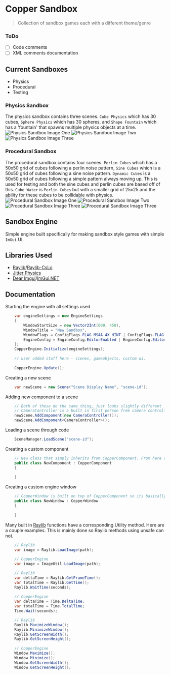 # Copper Sandbox

> Collection of sandbox games each with a different theme/genre

### ToDo
- [ ] Code comments
- [ ] XML comments documentation

## Current Sandboxes

- Physics
- Procedural
- Testing

### Physics Sandbox

The physics sandbox contains three scenes. `Cube Physics` which has 30 cubes, `Sphere Physics` which has 30 spheres,
and `Shape Fountain` which has a 'fountain' that spawns multiple physics objects at a time.
![Physics Sandbox Image One](Resources/PhysicsSandbox-ImageOne.png)
![Physics Sandbox Image Two](Resources/PhysicsSandbox-ImageTwo.png)
![Physics Sandbox Image Three](Resources/PhysicsSandbox-ImageThree.png)

### Procedural Sandbox

The procedural sandbox contains four scenes. `Perlin Cubes` which has a 50x50 grid of cubes following a perlin noise
pattern, `Sine Cubes` which is a 50x50 grid of cubes following a sine noise pattern. `Dynamic Cubes` is a 50x50 grid of
cubes following a simple pattern always moving up. This is used for testing and both the sine cubes and perlin cubes are
based off of this. `Cube Water` is `Perlin Cubes` but with a smaller grid of 25x25 and the ability for these cubes to be
collidable with physics.
![Procedural Sandbox Image One](Resources/ProceduralSandbox-ImageOne.png)
![Procedural Sandbox Image Two](Resources/ProceduralSandbox-ImageTwo.png)
![Procedural Sandbox Image Three](Resources/ProceduralSandbox-ImageThree.png)
![Procedural Sandbox Image Three](Resources/ProceduralSandbox-ImageFour.png)

## Sandbox Engine

Simple engine built specifically for making sandbox style games with simple `ImGui` UI.

## Libraries Used

- [Raylib](https://github.com/raysan5/raylib)/[Raylib-CsLo](https://github.com/NotNotTech/Raylib-CsLo)
- [Jitter Physics](https://github.com/notgiven688/jitterphysics)
- [Dear Imgui](https://github.com/ocornut/imgui)/[ImGui.NET](https://github.com/ImGuiNET/ImGui.NET)

## Documentation

Starting the engine with all settings used
```csharp
    var engineSettings = new EngineSettings
    {
        WindowStartSize = new Vector2Int(600, 450),
        WindowTitle = "New Sandbox",
        WindowFlags = ConfigFlags.FLAG_MSAA_4X_HINT | ConfigFlags.FLAG_WINDOW_RESIZABLE,
        EngineConfig = EngineConfig.EditorEnabled | EngineConfig.EditorAtStart | EngineConfig.DebugVisuals
    };
    CopperEngine.Initialize(engineSettings);
        
    // user added stuff here - scenes, gameobjects, custom ui,
        
    CopperEngine.Update();
```

Creating a new scene

```csharp
    var newScene = new Scene("Scene Display Name", "scene-id");
```

Adding new component to a scene
```csharp
    // Both of these do the same thing, just looks slightly different
    // CameraController is a built in first person free camera controller
    newScene.AddComponent(new CameraController());
    newScene.AddComponent<CameraController>();
```

Loading a scene through code
```csharp
    SceneManager.LoadScene("scene-id");
```

Creating a custom component
```csharp
    // New class that simply inherits from CopperComponent. From here override the included functions
    public class NewComponent : CopperComponent
    {
        
    }
```

Creating a custom engine window
```csharp
    // CopperWindow is built on top of CopperComponent so its basically the same except CopperWindow overrides UiUpdate in CopperComponent, but provides WindowUpdate as an overridable method. 
    public class NewWindow : CopperWindow
    {
        
    }
```

Many built in [Raylib](https://www.raylib.com/cheatsheet/cheatsheet.html) functions have a corresponding Utility method. Here are a couple examples. This is mainly done so Raylib methods using unsafe can not.
```csharp
    // Raylib
    var image = Raylib.LoadImage(path);
    
    // CopperEngine
    var image = ImageUtil.LoadImage(path);
```

```csharp
    // Raylib
    var deltaTime = Raylib.GetFrameTime();
    var totalTime = Raylib.GetTime();
    Raylib.WaitTime(seconds);
    
    // CopperEngine
    var deltaTime = Time.DeltaTime;
    var totalTime = Time.TotalTime;
    Time.Wait(seconds);
``` 
    
```csharp
    // Raylib
    Raylib.MaximizeWindow();
    Raylib.MinimizeWindow();
    Raylib.GetScreenWidth();
    Raylib.GetScreenHeight();
    
    // CopperEngine
    Window.Maximize();
    Window.Minimize();
    Window.GetScreenWidth();
    Window.GetScreenHeight();
```